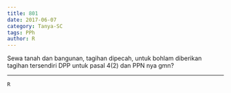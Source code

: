 ```yaml
---
title: 801
date: 2017-06-07
category: Tanya-SC
tags: PPh
author: R
---
```


Sewa tanah dan bangunan, tagihan dipecah, untuk bohlam diberikan tagihan tersendiri DPP untuk pasal 4(2) dan PPN nya gmn?

---



`R`
